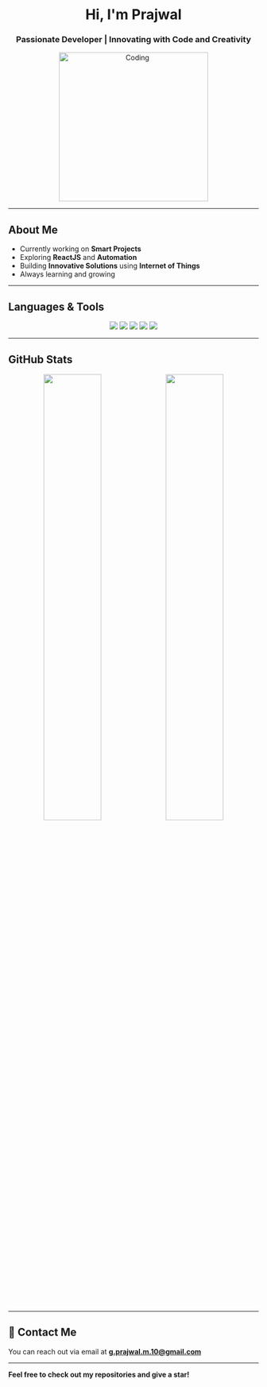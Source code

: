 <h1 align="center">Hi, I'm Prajwal</h1>
<h3 align="center">Passionate Developer | Innovating with Code and Creativity</h3> 

<p align="center">
  <img src="https://cdn.dribbble.com/users/1162077/screenshots/3848914/media/7ed7d5ca074b48b328150e5a231e8d1f.gif" width="300" alt="Coding">
</p>

---

## About Me
- Currently working on **Smart Projects**  
- Exploring **ReactJS** and **Automation**  
- Building **Innovative Solutions** using **Internet of Things**  
- Always learning and growing  

---

## Languages & Tools
<p align="center">
  <img src="https://img.shields.io/badge/C-00599C?style=for-the-badge&logo=c&logoColor=white" />
  <img src="https://img.shields.io/badge/Python-3776AB?style=for-the-badge&logo=python&logoColor=white" />
  <img src="https://img.shields.io/badge/Java-ED8B00?style=for-the-badge&logo=openjdk&logoColor=white" />
  <img src="https://img.shields.io/badge/HTML5-E34F26?style=for-the-badge&logo=html5&logoColor=white" />
  <img src="https://img.shields.io/badge/CSS3-1572B6?style=for-the-badge&logo=css3&logoColor=white" />
</p>

---

## GitHub Stats
<p align="center">
  <img width="48%" src="https://github-readme-stats.vercel.app/api?username=prajwal&show_icons=true&theme=tokyonight" />
  <img width="48%" src="https://github-readme-streak-stats.herokuapp.com/?user=prajwal&theme=tokyonight" />
</p>

---

## 📩 Contact Me
You can reach out via email at **g.prajwal.m.10@gmail.com**  

---

**Feel free to check out my repositories and give a star!**
